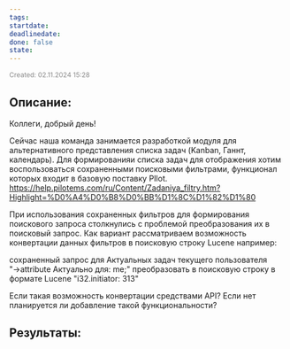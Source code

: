 ```yaml
---
tags: 
startdate: 
deadlinedate: 
done: false
state:
---
```

<span style="font-size:12px; color:#888888;">Created: 02.11.2024 15:28</span>

## Описание:

Коллеги, добрый день! 

Сейчас наша команда занимается разработкой модуля для альтернативного представления списка задач (Kanban, Ганнт, календарь). Для формированияи списка задач для отображения хотим воспользоваться сохраненными поисковыми фильтрами, функционал которых входит в базовую поставку PIlot. https://help.pilotems.com/ru/Content/Zadaniya_filtry.htm?Highlight=%D0%A4%D0%B8%D0%BB%D1%8C%D1%82%D1%80

При использования сохраненных фильтров для формирования поискового запроса столкнулись с проблемой преобразования их в поисковый запрос. Как вариант рассматриваем возможность конвертации данных фильтров в поисковую строку Lucene например:

сохраненный запрос для Актуальных задач текущего пользователя "→attribute Актуально для: me;"
преобразовать в поисковую строку в формате Lucene "i32\.initiator:&#32;313"

Если такая возможность конвертации средствами API?
Если нет планируется ли добавление такой функциональности?

## Результаты:


